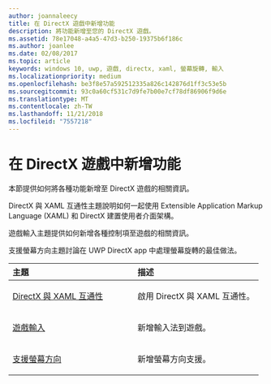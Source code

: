 ```yaml
---
author: joannaleecy
title: 在 DirectX 遊戲中新增功能
description: 將功能新增至您的 DirectX 遊戲。
ms.assetid: 78e17048-a4a5-47d3-b250-19375b6f186c
ms.author: joanlee
ms.date: 02/08/2017
ms.topic: article
keywords: windows 10, uwp, 遊戲, directx, xaml, 螢幕旋轉, 輸入
ms.localizationpriority: medium
ms.openlocfilehash: be3f8e57a592512335a826c142876d1ff3c53e5b
ms.sourcegitcommit: 93c0a60cf531c7d9fe7b00e7cf78df86906f9d6e
ms.translationtype: MT
ms.contentlocale: zh-TW
ms.lasthandoff: 11/21/2018
ms.locfileid: "7557218"
---
```

# <a name="add-features-to-directx-games"></a>在 DirectX 遊戲中新增功能

本節提供如何將各種功能新增至 DirectX 遊戲的相關資訊。

DirectX 與 XAML 互通性主題說明如何一起使用 Extensible Application Markup Language (XAML) 和 DirectX 建置使用者介面架構。

遊戲輸入主題提供如何新增各種控制項至遊戲的相關資訊。

支援螢幕方向主題討論在 UWP DirectX app 中處理螢幕旋轉的最佳做法。

<table>
<colgroup>
<col width="50%" />
<col width="50%" />
</colgroup>
<thead>
<tr class="header">
<th align="left">主題</th>
<th align="left">描述</th>
</tr>
</thead>
<tbody>
<tr class="odd">
<td align="left"><p><a href="directx-and-xaml-interop.md">DirectX 與 XAML 互通性</a></p></td>
<td align="left"><p>啟用 DirectX 與 XAML 互通性。</p></td>
</tr>
<tr class="even">
<td align="left"><p><a href="directx-game-input.md">遊戲輸入</a></p></td>
<td align="left"><p>新增輸入法到遊戲。</p></td>
</tr>
<tr class="odd">
<td align="left"><p><a href="supporting-screen-rotation-directx-and-cpp.md">支援螢幕方向</a></p></td>
<td align="left"><p>新增螢幕方向支援。</p></td>
</tr>
</tbody>
</table>